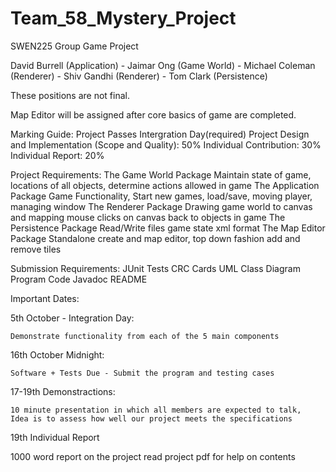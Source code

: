 # Team_58_Mystery_Project

SWEN225 Group Game Project

David Burrell (Application) -
Jaimar Ong (Game World) -
Michael Coleman (Renderer) -
Shiv Gandhi (Renderer) -
Tom Clark (Persistence)

These positions are not final.

Map Editor will be assigned after core basics of game are completed. 

Marking Guide:
    Project Passes Intergration Day(required)
    Project Design and Implementation (Scope and Quality): 50%
        Individual Contribution: 30%
        Individual Report: 20%
        
Project Requirements:
    The Game World Package
        Maintain state of game, locations of all objects, determine actions allowed in game
    The Application Package
        Game Functionality, Start new games, load/save, moving player, managing window
    The Renderer Package
        Drawing game world to canvas and mapping mouse clicks on canvas back to objects in game
    The Persistence Package
        Read/Write files game state xml format
    The Map Editor Package
        Standalone create and map editor, top down fashion add and remove tiles
    
Submission Requirements:
    JUnit Tests
    CRC Cards
    UML Class Diagram
    Program Code
    Javadoc
    README
    

Important Dates:

5th October - Integration Day: 

    Demonstrate functionality from each of the 5 main components
    
16th October Midnight:

    Software + Tests Due - Submit the program and testing cases
    
17-19th Demonstractions:
    
    10 minute presentation in which all members are expected to talk,
    Idea is to assess how well our project meets the specifications
    
19th Individual Report

 1000 word report on the project
 read project pdf for help on contents